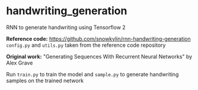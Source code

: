 # handwriting_generation
RNN to generate handwriting using Tensorflow 2

**Reference code:** https://github.com/snowkylin/rnn-handwriting-generation
`config.py` and `utils.py` taken from the reference code repository

**Original work:**
"Generating Sequences With Recurrent Neural Networks" by Alex Grave

Run `train.py` to train the model and `sample.py` to generate handwriting samples
on the trained network
